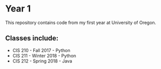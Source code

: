 # Year 1
This repository contains code from my first year at University of Oregon.

Classes include:
-
* CIS 210 - Fall 2017 - Python
* CIS 211 - Winter 2018 - Python
* CIS 212 - Spring 2018 - Java
